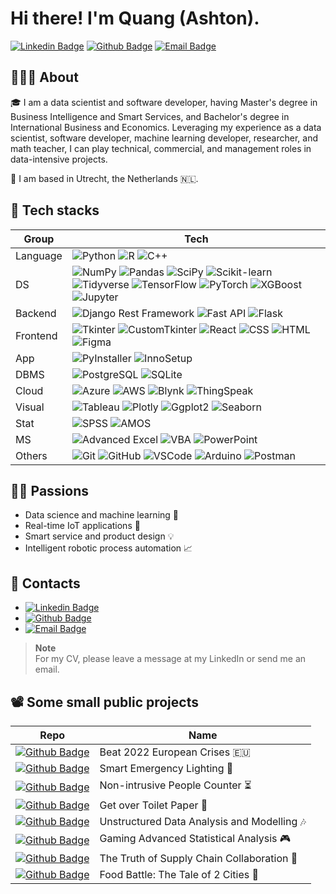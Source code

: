 <h1> Hi there! I'm Quang (Ashton).  
  <!-- <img src="https://github.com/quang-phong/quang-phong/blob/main/media/gif/bear-and-fish.gif" width="80px"> -->
</h1>

[![Linkedin Badge](https://img.shields.io/badge/-@quangphong-0072b1?style=flat&logo=LinkedIn&link=https://www.linkedin.com/in/quangphong/)](https://www.linkedin.com/in/quangphong/) 
[![Github Badge](https://img.shields.io/badge/-@quang--phong-171515?style=flat&logo=github&logoColor=white&link=https://github.com/quang-phong)](https://github.com/quang-phong)
[![Email Badge](https://img.shields.io/badge/-quang.phong@outlook.com-00a2ed?style=flat&logo=microsoftoutlook&logoColor=white&link=mailto:quang.phong@outlook.com)](mailto:quang.phong@outlook.com)


## 🧑🏻‍🚀 About

🎓 I am a data scientist and software developer, having Master's degree in Business Intelligence and Smart Services, and Bachelor's degree in International Business and Economics. Leveraging my experience as a data scientist, software developer, machine learning developer, researcher, and math teacher, I can play technical, commercial, and management roles in data-intensive projects.  

🛬 I am based in Utrecht, the Netherlands 🇳🇱.  


## 🚀 Tech stacks

| **Group** |  **Tech** |
| - | - | 
| Language | ![Python](https://img.shields.io/badge/-Python-ffe14e?style=flat&logo=python&logoColor=3776AB) ![R](https://img.shields.io/badge/-R-276DC3?style=flat&logo=r&logoColor=white) ![C++](https://img.shields.io/badge/-C++-00599C?style=flat&logo=cplusplus&logoColor=white) |
| DS | ![NumPy](https://img.shields.io/badge/-NumPy-013243?style=flat&logo=numpy&logoColor=white) ![Pandas](https://img.shields.io/badge/-Pandas-150458?style=flat&logo=pandas&logoColor=white) ![SciPy](https://img.shields.io/badge/-SciPy-8CAAE6?style=flat&logo=scipy&logoColor=black) ![Scikit-learn](https://img.shields.io/badge/-Scikit--learn-F7931E?style=flat&logo=scikitlearn&logoColor=white) ![Tidyverse](https://img.shields.io/badge/-Tidyverse-1A162D?style=flat&logo=tidyverse&logoColor=white) ![TensorFlow](https://img.shields.io/badge/-TensorFlow-FF6F00?style=flat&logo=tensorflow&logoColor=white) ![PyTorch](https://img.shields.io/badge/-PyTorch-EE4C2C?style=flat&logo=pytorch&logoColor=white) ![XGBoost](https://img.shields.io/badge/-XGBoost-000000?style=flat&logo=r&logoColor=white) ![Jupyter](https://img.shields.io/badge/-Jupyter-F37626?style=flat&logo=jupyter&logoColor=white)  |
| Backend | ![Django Rest Framework](https://img.shields.io/badge/-Django--Rest--Framework-092E20?style=flat&logo=django&logoColor=white) ![Fast API](https://img.shields.io/badge/-FastAPI-009688?style=flat&logo=fastapi&logoColor=white) ![Flask](https://img.shields.io/badge/-Flask-000000?style=flat&logo=flask&logoColor=white) |
| Frontend | ![Tkinter](https://img.shields.io/badge/-Tkinter-000000?style=flat&logo=python&logoColor=white) ![CustomTkinter](https://img.shields.io/badge/-CustomTkinter-000000?style=flat&logo=python&logoColor=white) ![React](https://img.shields.io/badge/-React.js-61DAFB?style=flat&logo=react&logoColor=black) ![CSS](https://img.shields.io/badge/-CSS-1572B6?style=flat&logo=css3&logoColor=white) ![HTML](https://img.shields.io/badge/-HTML-E34F26?style=flat&logo=css3&logoColor=white) ![Figma](https://img.shields.io/badge/-Figma-F24E1E?style=flat&logo=figma&logoColor=white) |
| App | ![PyInstaller](https://img.shields.io/badge/-PyInstaller-000000?style=flat&logo=python&logoColor=white) ![InnoSetup](https://img.shields.io/badge/-InnoSetup-1572B6?style=flat&logo=python&logoColor=white) |   
| DBMS | ![PostgreSQL](https://img.shields.io/badge/-PostgreSQL-4169E1?style=flat&logo=postgresql&logoColor=white) ![SQLite](https://img.shields.io/badge/-SQLite-003B57?style=flat&logo=sqlite&logoColor=white) |
| Cloud | ![Azure](https://img.shields.io/badge/-Azure-0078D4?style=flat&logo=microsoftazure&logoColor=white) ![AWS](https://img.shields.io/badge/-AWS-232F3E?style=flat&logo=amazonwebservices&logoColor=white) ![Blynk](https://img.shields.io/badge/-Blynk-000000?style=flat&logo=smartthings&logoColor=white) ![ThingSpeak](https://img.shields.io/badge/-ThingSpeak-15BFFF?style=flat&logo=smartthings&logoColor=white) |
| Visual | ![Tableau](https://img.shields.io/badge/-Tableau-E97627?style=flat&logo=tableau&logoColor=white) ![Plotly](https://img.shields.io/badge/-Plotly-3F4F75?style=flat&logo=plotly&logoColor=white) ![Ggplot2](https://img.shields.io/badge/-Ggplot2-000000?style=flat&logo=r&logoColor=white) ![Seaborn](https://img.shields.io/badge/-Seaborn-000000?style=flat&logo=python&logoColor=white) |
| Stat | ![SPSS](https://img.shields.io/badge/-SPSS-bc2a2a?style=flat&logo=ibm&logoColor=white) ![AMOS](https://img.shields.io/badge/-AMOS-1a139b?style=flat&logo=ibm&logoColor=white) |
| MS | ![Advanced Excel](https://img.shields.io/badge/-Advanced--Excel-217346?style=flat&logo=microsoft%20excel&logoColor=white) ![VBA](https://img.shields.io/badge/-VBA-217346?style=flat&logo=microsoft%20excel&logoColor=white) ![PowerPoint](https://img.shields.io/badge/-PowerPoint-B7472A?style=flat&logo=microsoftpowerpoint&logoColor=white) |
| Others | ![Git](https://img.shields.io/badge/-Git-F05032?style=flat&logo=git&logoColor=white) ![GitHub](https://img.shields.io/badge/-GitHub-181717?style=flat&logo=github&logoColor=white) ![VSCode](https://img.shields.io/badge/-VSCode-007ACC?style=flat&logo=visualstudiocode&logoColor=white) ![Arduino](https://img.shields.io/badge/-Arduino-00878F?style=flat&logo=arduino&logoColor=white) ![Postman](https://img.shields.io/badge/-Postman-FF6C37?style=flat&logo=postman&logoColor=white) |


## 🤟🏼 Passions

- Data science and machine learning 📡
- Real-time IoT applications 🤖
- Smart service and product design 💡
- Intelligent robotic process automation 📈


## 📇 Contacts

- [![Linkedin Badge](https://img.shields.io/badge/-@quangphong-0072b1?style=flat&logo=LinkedIn&link=https://www.linkedin.com/in/quangphong/)](https://www.linkedin.com/in/quangphong/) 
- [![Github Badge](https://img.shields.io/badge/-@quang--phong-171515?style=flat&logo=github&logoColor=white&link=https://github.com/quang-phong)](https://github.com/quang-phong)
- [![Email Badge](https://img.shields.io/badge/-quang.phong@outlook.com-00a2ed?style=flat&logo=microsoftoutlook&logoColor=white&link=mailto:quang.phong@outlook.com)](mailto:quang.phong@outlook.com)

>**Note**  
>For my CV, please leave a message at my LinkedIn or send me an email.

## 📽️ Some small public projects

| **Repo** |  **Name** |
| - | - | 
| [![Github Badge](https://img.shields.io/badge/-beat--2022--european--crises-171515?style=flat&logo=github&logoColor=white&link=https://github.com/beat-2022-european-crises)](https://github.com/quang-phong/beat-2022-european-crises) | Beat 2022 European Crises 🇪🇺 |
| [![Github Badge](https://img.shields.io/badge/-smart--emergency--lighting-171515?style=flat&logo=github&logoColor=white&link=https://github.com/smart-emergency-lighting)](https://github.com/quang-phong/smart-emergency-lighting) | Smart Emergency Lighting 🚨 |
| [![Github Badge](https://img.shields.io/badge/-non--intrusive--people--counter-171515?style=flat&logo=github&logoColor=white&link=https://github.com/non-intrusive-people-counter)](https://github.com/quang-phong/non-intrusive-people-counter) | Non-intrusive People Counter ⏳️ |
| [![Github Badge](https://img.shields.io/badge/-get--over--toilet--paper-171515?style=flat&logo=github&logoColor=white&link=https://github.com/get-over-toilet-paper)](https://github.com/quang-phong/get-over-toilet-paper) | Get over Toilet Paper 🧻 |
| [![Github Badge](https://img.shields.io/badge/-unstructured--data--analysis--modelling-171515?style=flat&logo=github&logoColor=white&link=https://github.com/unstructured-data-analysis-modelling)](https://github.com/quang-phong/unstructured-data-analysis-modelling) | Unstructured Data Analysis and Modelling 🎶 |
| [![Github Badge](https://img.shields.io/badge/-gaming--advanced--statistical--analysis-171515?style=flat&logo=github&logoColor=white&link=https://github.com/gaming-advanced-statistical-analysis)](https://github.com/quang-phong/gaming-advanced-statistical-analysis) | Gaming Advanced Statistical Analysis 🎮 |
| [![Github Badge](https://img.shields.io/badge/-truth--of--supply--chain--collaboration-171515?style=flat&logo=github&logoColor=white&link=https://github.com/truth-of-supply-chain-collaboration)](https://github.com/quang-phong/truth-of-supply-chain-collaboration) | The Truth of Supply Chain Collaboration 🤝 |
| [![Github Badge](https://img.shields.io/badge/-food--battle--the--tale--of--2--cities-171515?style=flat&logo=github&logoColor=white&link=https://github.com/food-battle-the-tale-of-2-cities)](https://github.com/quang-phong/food-battle-the-tale-of-2-cities) | Food Battle: The Tale of 2 Cities 🍜 |



